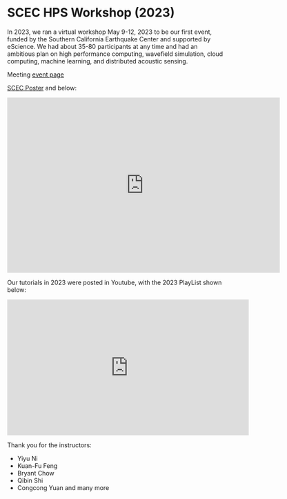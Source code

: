 # SCEC HPS Workshop (2023)


In 2023, we ran a virtual workshop May 9-12, 2023 to be our first event, funded by the Southern California Earthquake Center and supported by eScience. We had about 35-80 participants at any time and had an ambitious plan on high performance computing, wavefield simulation, cloud computing, machine learning, and distributed acoustic sensing.

Meeting [event page](https://seisscoped.org/HPS/)

[SCEC Poster](https://docs.google.com/presentation/d/1VXIdf3ocESIfkYW4MZHCzZ9mOdw-_eGYMFfE27CINJ0/edit?usp=sharing)
and below:
<iframe src="https://docs.google.com/presentation/d/e/2PACX-1vRnWRVkgblvNCwLwWvohWkkNibGWhLzu8qo4c4pwjd6r4FcAwF1Po8BPVcdS6PL-Ht9eVF2tXXBW_DY/embed?start=false&loop=false&delayms=3000" frameborder="0" width="632" height="406" allowfullscreen="true" mozallowfullscreen="true" webkitallowfullscreen="true"></iframe>


Our tutorials in 2023 were posted in Youtube, with the 2023 PlayList shown below:
<iframe width="560" height="315" src="https://www.youtube.com/embed/videoseries?si=itF-ukRIgbR8lZDj&amp;list=PLNj_YjCqziQJXCJ5Mw4DlCZ2iuGvnY6fJ" title="YouTube video player" frameborder="0" allow="accelerometer; autoplay; clipboard-write; encrypted-media; gyroscope; picture-in-picture; web-share" referrerpolicy="strict-origin-when-cross-origin" allowfullscreen></iframe>


Thank you for the instructors:

- Yiyu Ni
- Kuan-Fu Feng
- Bryant Chow
- Qibin Shi
- Congcong Yuan
and many more